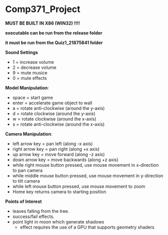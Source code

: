 # Comp371_Project

**MUST BE BUILT IN X86 (WIN32) !!!!**

**executable can be run from the release folder**

**it must be run from the Quiz1_21875841 folder**

**Sound Settings**

- 1 = increase volume  
- 2 = decrease volume  
- 9 = mute musice  
- 0 = mute effects

**Model Manipulation**:

- space = start game  
- enter = accelerate game object to wall  
- a = rotate anti-clockwise (around the y-axis)  
- d = rotate clockwise (around the y-axis)  
- w = rotate clockwise (around the x-axis)  
- s = rotate anti-clockwise (around the x-axis)  

**Camera Manipulation**:

- left arrow key = pan left (along -x axis)  
- right arrow key = pan right (along +x axis)  
- up arrow key = move forward (along -z axis)  
- down arrow key = move backwards (along +z axis)  
- while right mouse button pressed, use mouse movement in x-direction to pan camera  
- while middle mouse button pressed, use mouse movement in y-direction to tilt camera  
- while left mouse button pressed, use mouse movement to zoom  
- Home key returns camera to starting position  

**Points of Interest**

- leaves falling from the tree.  
- success/fail effects.  
- point light in moon which generate shadows  
    - effect requires the use of a GPU that supports geometry shaders